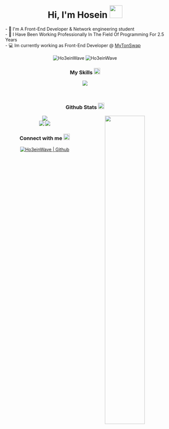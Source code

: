 

<h1 align="center">Hi, I'm Hosein <img src="https://em-content.zobj.net/source/animated-noto-color-emoji/356/waving-hand_light-skin-tone_1f44b-1f3fb_1f3fb.gif" width="40"/></h1>
- 🚀 I'm A Front-End Developer & Network engineering student 
<br />
- 🌱 I Have Been Working Professionally In The Field Of Programming For 2.5 Years
<br />
- 💻️ Im currently working as Front-End Developer @ <a href="https://github.com/MyTonSwap">
MyTonSwap
</a>
<br />
<br />
<div align="center">
  
<img src="https://komarev.com/ghpvc/?username=Ho3einWave&label=Profile%20views&color=3382ed&style=for-the-badge&" alt="Ho3einWave" /> 
<img src="https://img.shields.io/badge/Open%20Source-%E2%99%A1-blue?style=for-the-badge&color=3382ed" alt="Ho3einWave" />

</div>


<h3 align="center">My Skills <img src="https://em-content.zobj.net/source/animated-noto-color-emoji/356/nerd-face_1f913.gif" width="20"/></h3>
<div align="center">
<p align="center">
    <a href="https://skillicons.dev">
      <img src='https://skillicons.dev/icons?i=arch,react,next,electron,ts,js,tailwind,vite,sass,bootstrap,nodejs,bun,express,mongodb,git,github,markdown,python,bash,docker,raspberrypi,figma,obsidian,cloudflare,sentry&theme=dark' />
    </a>
  </p>
</div>


<br />

<h3 align="center">Github Stats <img src="https://em-content.zobj.net/source/animated-noto-color-emoji/356/disguised-face_1f978.gif" width="20"/></h3>
<div align="center">
  <a href="http://www.github.com/ho3einwave"><img src="https://github-readme-stats.vercel.app/api/top-langs/?username=Ho3einwave&langs_count=10&layout=compact&theme=react&hide_border=true&bg_color=0D1117&title_color=3382ed&icon_color=3382ed" /></a>
   <a href="https://wakatime.com/@Ho3einWave" target="_blank">
  <img width="50%" align="right" src="https://github-readme-stats.vercel.app/api/wakatime?username=Ho3einWave&icon_color=3382ed&show_icons=true&langs_count=10&theme=react&title_color=3382ed&layout=compact&hide_border=true&bg_color=0D1117"></a>
<br />
  <a href="http://www.github.com/ho3einwave"><img src="https://github-readme-streak-stats.herokuapp.com/?user=ho3einwave&stroke=ffffff&background=0D1117&ring=3382ed&fire=3382ed&currStreakNum=ffffff&currStreakLabel=3382ed&sideNums=ffffff&sideLabels=ffffff&dates=ffffff&hide_border=true" /></a>
  <a href="http://www.github.com/ho3einwave"><img src="https://github-readme-stats.vercel.app/api?username=ho3einwave&theme=gruvbox_duo&show_icons=true&include_all_commits=true&count_private=true&theme=react&hide_border=true&bg_color=0D1117&title_color=3382ed&icon_color=3382ed" /></a>






<h3 align="center">Connect with me <img src="https://em-content.zobj.net/source/animated-noto-color-emoji/356/eyes_1f440.gif" width="20"/></h3>
<div align="center">
<a href="https://github.com/Ho3einWave">
<img align="center" alt="Ho3einWave | Github"  src="http://img.shields.io/badge/-Github-181717?style=flat-square&logo=github&logoColor=FFFFFF" />
</a>
</div>


[github]: https://github.com/Ho3einWave
[Instagram]: https://www.instagram.com/Ho3ein_Wave/
[discord]: https://obsv.ga/discord
